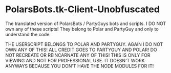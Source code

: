# PolarsBots.tk-Client-Unobfuscated
The translated version of PolarsBots / PartyGuys bots and scripts. I DO NOT own any of these scripts! They belong to Polar and PartyGuy and only to understand the code.

THE USERSCRIPT BELONGS TO POLAR AND PARTYGUY. AGAIN I DO NOT OWN ANY OF THIS! ALL CREDIT GOES TO PARTYGUY AND POLAR! DO NOT RECREATE OR REINCARNATE ANY OF THIS! THIS IS ONLY FOR VIEWING AND NOT FOR PROFESSIONAL USE. IT DOESN'T WORK ANYWAYS BECAUSE YOU DON'T HAVE THE NODE MODULES FOR IT! 

